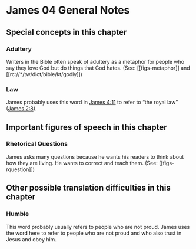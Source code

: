 # James 04 General Notes
## Special concepts in this chapter

### Adultery

Writers in the Bible often speak of adultery as a metaphor for people who say they love God but do things that God hates. (See: [[figs-metaphor]] and [[rc://*/tw/dict/bible/kt/godly]])

### Law

James probably uses this word in [James 4:11](../../jas/04/11.md) to refer to “the royal law” ([James 2:8](../../jas/02/08.md)).

## Important figures of speech in this chapter

### Rhetorical Questions

James asks many questions because he wants his readers to think about how they are living. He wants to correct and teach them. (See: [[figs-rquestion]])

## Other possible translation difficulties in this chapter

### Humble

This word probably usually refers to people who are not proud. James uses the word here to refer to people who are not proud and who also trust in Jesus and obey him.